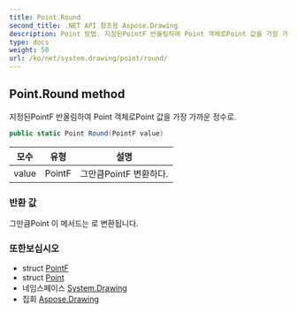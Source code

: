```yaml
---
title: Point.Round
second_title: .NET API 참조용 Aspose.Drawing
description: Point 방법. 지정된PointF 반올림하여 Point 객체로Point 값을 가장 가까운 정수로.
type: docs
weight: 50
url: /ko/net/system.drawing/point/round/
---
```

## Point.Round method

지정된PointF 반올림하여 Point 객체로Point 값을 가장 가까운 정수로.

```csharp
public static Point Round(PointF value)
```

| 모수 | 유형 | 설명 |
| --- | --- | --- |
| value | PointF | 그만큼PointF 변환하다. |

### 반환 값

그만큼Point 이 메서드는 로 변환됩니다.

### 또한보십시오

* struct [PointF](../../pointf/)
* struct [Point](../)
* 네임스페이스 [System.Drawing](../../point/)
* 집회 [Aspose.Drawing](../../../)


